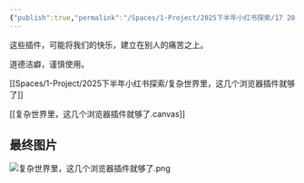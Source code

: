 ```yaml
---
{"publish":true,"permalink":"/Spaces/1-Project/2025下半年小红书探索/17 2025年我的浏览器插件只剩这几个了.md","created":"2025-07-23","modified":"2025-07-24","published":"2025-07-25T18:42:12.259+08:00","cssclasses":""}
---
```



这些插件，可能将我们的快乐，建立在别人的痛苦之上。

道德洁癖，谨慎使用。

[[Spaces/1-Project/2025下半年小红书探索/复杂世界里，这几个浏览器插件就够了]]

[[复杂世界里，这几个浏览器插件就够了.canvas]]


## 最终图片

![复杂世界里，这几个浏览器插件就够了.png](https://pub-pic.oldwinter.top/2025/07/df274d1459aeab4703bf51a30c4807c8.png)



